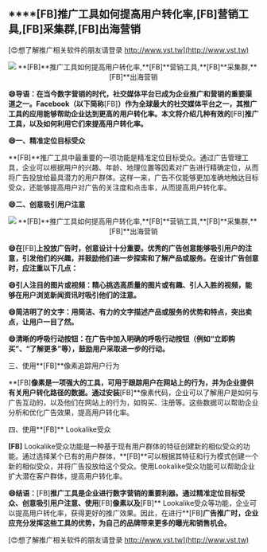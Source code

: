 ## ****[FB]**推广工具如何提高用户转化率,**[FB]**营销工具,**[FB]**采集群,**[FB]**出海营销**

[😍想了解推广相关软件的朋友请登录 http://www.vst.tw](http://www.vst.tw)

 <center><img src="https://vst.tw/MP4/tuiguang/png/8.png" alt="**[FB]**推广工具如何提高用户转化率,**[FB]**营销工具,**[FB]**采集群,**[FB]**出海营销"></center>

**😄导语：在当今数字营销的时代，社交媒体平台已成为企业推广和营销的重要渠道之一。Facebook（以下简称**[FB]**）作为全球最大的社交媒体平台之一，其推广工具的应用能够帮助企业达到更高的用户转化率。本文将介绍几种有效的**[FB]**推广工具，以及如何利用它们来提高用户转化率。**

**😄一、精准定位目标受众**

**[FB]**推广工具中最重要的一项功能是精准定位目标受众。通过广告管理工具，企业可以根据用户的兴趣、年龄、地理位置等因素对广告进行精确定位，从而将广告投放给最具潜力的用户群体。这样一来，广告不仅能够更加准确地触达目标受众，还能够提高用户对广告的关注度和点击率，从而提高用户转化率。

**😄二、创意吸引用户注意**

 <center><img src="https://vst.tw/MP4/tuiguang/png/5.png" alt="**[FB]**推广工具如何提高用户转化率,**[FB]**营销工具,**[FB]**采集群,**[FB]**出海营销"></center>

**😄在**[FB]**上投放广告时，创意设计十分重要。优秀的广告创意能够吸引用户的注意，引发他们的兴趣，并鼓励他们进一步探索和了解产品或服务。在设计广告创意时，应注重以下几点：**

**😄引人注目的图片或视频：精心挑选高质量的图片或有趣、引人入胜的视频，能够在用户浏览新闻资讯时吸引他们的注意。**

**😄简洁明了的文字：用简洁、有力的文字描述产品或服务的优势和特点，突出卖点，让用户一目了然。**

**😄清晰的呼吸行动按钮：在广告中加入明确的呼吸行动按钮（例如“立即购买”、“了解更多”等），鼓励用户采取进一步的行动。**

三、使用**[FB]**像素追踪用户行为

**[FB]**像素是一项强大的工具，可用于跟踪用户在网站上的行为，并为企业提供有关用户转化路径的数据。通过安装**[FB]**像素代码，企业可以了解用户是如何与广告互动的，以及他们在网站上的行为，如购买、注册等。这些数据可以帮助企业分析和优化广告效果，提高用户转化率。

四、使用**[FB]** Lookalike受众

**[FB]** Lookalike受众功能是一种基于现有用户群体的特征创建新的相似受众的功能。通过选择某个已有的用户群体，**[FB]**可以根据其特征和行为模式创建一个新的相似受众，并将广告投放给这个受众。使用Lookalike受众功能可以帮助企业扩大潜在客户群体，提高用户转化率。

**😄结语：**[FB]**推广工具是企业进行数字营销的重要利器。通过精准定位目标受众、创意吸引用户注意、使用**[FB]**像素以及**[FB]** Lookalike受众等功能，企业可以提高用户转化率，获得更好的推广效果。因此，在进行**[FB]**广告推广时，企业应充分发挥这些工具的优势，为自己的品牌带来更多的曝光和销售机会。**

[😍想了解推广相关软件的朋友请登录 http://www.vst.tw](http://www.vst.tw)



